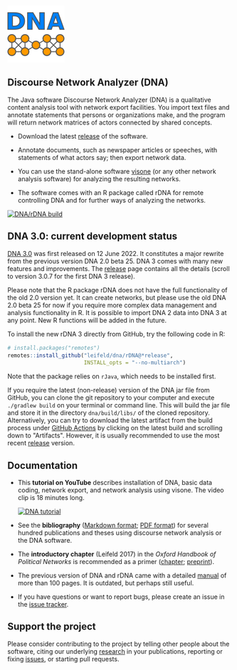 ![](./dna/src/main/resources/icons/dna128.png)

## Discourse Network Analyzer (DNA)

The Java software Discourse Network Analyzer (DNA) is a qualitative content analysis tool with network export facilities. You import text files and annotate statements that persons or organizations make, and the program will return network matrices of actors connected by shared concepts.

- Download the latest [release](https://github.com/leifeld/dna/releases) of the software.

- Annotate documents, such as newspaper articles or speeches, with statements of what actors say; then export network data.

- You can use the stand-alone software [visone](https://visone.ethz.ch/) (or any other network analysis software) for analyzing the resulting networks.

- The software comes with an R package called rDNA for remote controlling DNA and for further ways of analyzing the networks.

[![DNA/rDNA build](https://github.com/leifeld/dna/actions/workflows/DNA%20build.yml/badge.svg)](https://github.com/leifeld/dna/actions/workflows/DNA%20build.yml)

## DNA 3.0: current development status

[DNA 3.0](https://github.com/leifeld/dna/releases) was first released on 12 June 2022. It constitutes a major rewrite from the previous version DNA 2.0 beta 25. DNA 3 comes with many new features and improvements. The [release](https://github.com/leifeld/dna/releases) page contains all the details (scroll to version 3.0.7 for the first DNA 3 release).

Please note that the R package rDNA does not have the full functionality of the old 2.0 version yet. It can create networks, but please use the old DNA 2.0 beta 25 for now if you require more complex data management and analysis functionality in R. It is possible to import DNA 2 data into DNA 3 at any point. New R functions will be added in the future.

To install the new rDNA 3 directly from GitHub, try the following code in R:

``` r
# install.packages("remotes")
remotes::install_github("leifeld/dna/rDNA@*release",
                        INSTALL_opts = "--no-multiarch")
```

Note that the package relies on `rJava`, which needs to be installed first.

If you require the latest (non-release) version of the DNA jar file from GitHub, you can clone the git repository to your computer and execute `./gradlew build` on your terminal or command line. This will build the jar file and store it in the directory `dna/build/libs/` of the cloned repository. Alternatively, you can try to download the latest artifact from the build process under [GitHub Actions](https://github.com/leifeld/dna/actions) by clicking on the latest build and scrolling down to "Artifacts". However, it is usually recommended to use the most recent [release](https://github.com/leifeld/dna/releases/) version.

## Documentation

- This **tutorial on YouTube** describes installation of DNA, basic data coding, network export, and network analysis using visone. The video clip is 18 minutes long.
  
  [![DNA tutorial](https://img.youtube.com/vi/u3hc86Tcs9A/0.jpg)](https://www.youtube.com/watch?v=u3hc86Tcs9A)

- See the **bibliography** ([Markdown format](./build/bibliography.md); [PDF format](./build/bibliography.pdf)) for several hundred publications and theses using discourse network analysis or the DNA software.

- The **introductory chapter** (Leifeld 2017) in the *Oxford Handbook of Political Networks* is recommended as a primer ([chapter](https://doi.org/10.1093/oxfordhb/9780190228217.013.25); [preprint](http://eprints.gla.ac.uk/121525/)).

- The previous version of DNA and rDNA came with a detailed [manual](https://github.com/leifeld/dna/releases/download/v2.0-beta.25/dna-manual.pdf) of more than 100 pages. It is outdated, but perhaps still useful.

- If you have questions or want to report bugs, please create an issue in the [issue tracker](https://github.com/leifeld/dna/issues).

## Support the project

Please consider contributing to the project by telling other people about the software, citing our underlying [research](https://www.philipleifeld.com/publications) in your publications, reporting or fixing [issues](https://github.com/leifeld/issues), or starting pull requests.
